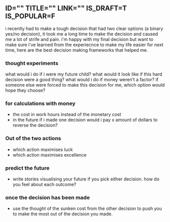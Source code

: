 ID=""
TITLE=""
LINK=""
IS_DRAFT=T
IS_POPULAR=F
----------

i recently had to make a tough decision that had two clear options (a binary yes/no decision), it took me a long time to make the decision and caused me a lot of strife and pain. i'm happy with my final decision but want to make sure i've learned from the experiecnce to make my life easier for next time, here are the best decision making frameworks that helped me. 


### thought experiments 


what would i do if i were my future child? 
what would it look like if this hard decision were a good thing? 
what would i do if money weren’t a factor? 
if someone else were forced to make this decision for me, which option would hope they choose?


### for calculations with money 

- the cost in work hours instead of the monetary cost 
- in the future if i made one decision would i pay x amount of dollars to reverse the decision? 

### Out of the two actions 

- which action maximises luck
- which action maximises excellence 

### predict the future 
- write stories visualising your future if you pick either decision. how do you feel about each outcome? 

### once the decision has been made 

- use the thought of the sunken cost from the other decision to push you to make the most out of the decision you made. 





